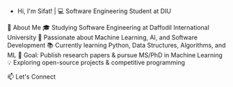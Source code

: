 - Hi, I'm Sifat!
| 💻 Software Engineering Student at DIU

📌 About Me
🎓 Studying Software Engineering at Daffodil International University
🤖 Passionate about Machine Learning, AI, and Software Development
📚 Currently learning Python, Data Structures, Algorithms, and ML
🎯 Goal: Publish research papers & pursue MS/PhD in Machine Learning
💡 Exploring open-source projects & competitive programming


📫 Let's Connect

<!---
Sifat-Ahmed-472/Sifat-Ahmed-472 is a ✨ special ✨ repository because its `README.md` (this file) appears on your GitHub profile.
You can click the Preview link to take a look at your changes.
--->
